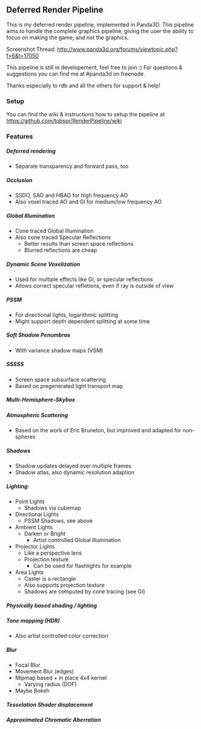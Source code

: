 ## Deferred Render Pipeline

This is my deferred render pipeline, implemented in Panda3D. This 
pipeline aims to handle the complete graphics pipeline, giving the user the ability to focus on making the game, and not the graphics.

Screenshot Thread: http://www.panda3d.org/forums/viewtopic.php?f=6&t=17050

This pipeline is still in developement, feel free to join :)
For questions & suggestions you can find me at #panda3d on freenode.

Thanks especially to rdb and all the others for support & help!

### Setup
You can find the wiki & instructions how to setup the pipeline at
https://github.com/tobspr/RenderPipeline/wiki

### Features

##### Deferred rendering
- Separate transparency and forward pass, too 

##### Occlusion
- SSDO, SAO and HBAO for high frequency AO
- Also voxel traced AO and GI for medium/low frequency AO

##### Global Illumination
- Cone traced Global Illumination
- Also cone traced Specular Reflections
    - Better results than screen space reflections
    - Blurred reflections are cheap

##### Dynamic Scene Voxelization
- Used for multiple effects like GI, or specular reflections
- Allows correct specular refletions, even if ray is outside of view

##### PSSM
- For directional lights, logarithmic splitting
- Might support depth dependent splitting at some time

##### Soft Shadow Penumbras
- With variance shadow maps (VSM)

##### SSSSS
- Screen space subsurface scattering
- Based on pregenerated light transport map

##### Multi-Hemisphere-Skybox

##### Atmospheric Scattering
- Based on the work of Eric Bruneton, but improved and adapted for non-spheres

##### Shadows
- Shadow updates delayed over multiple frames
- Shadow atlas, also dynamic resolution adaption

##### Lighting:
- Point Lights
    - Shadows via cubemap
- Directional Lights
    - PSSM Shadows, see above
- Ambient Lights
    - Darken or Bright
        - Artist controlled Global Illumination
- Projector Lights
    - Like a perspective lens
    - Projection texture
        - Can be used for flashlights for example
- Area Lights
    - Caster is a rectangle
    - Also supports projection texture
    - Shadows are computed by cone tracing (see GI)

##### Physically based shading / lighting

##### Tone mapping (HDR)
- Also artist controlled color correction

##### Blur
- Focal Blur
- Movement Blur (edges)
- Mipmap based + in place 4x4 kernel
    - Varying radius (DOF)
- Maybe Bokeh

##### Tesselation Shader displacement

##### Approximated Chromatic Aberration
